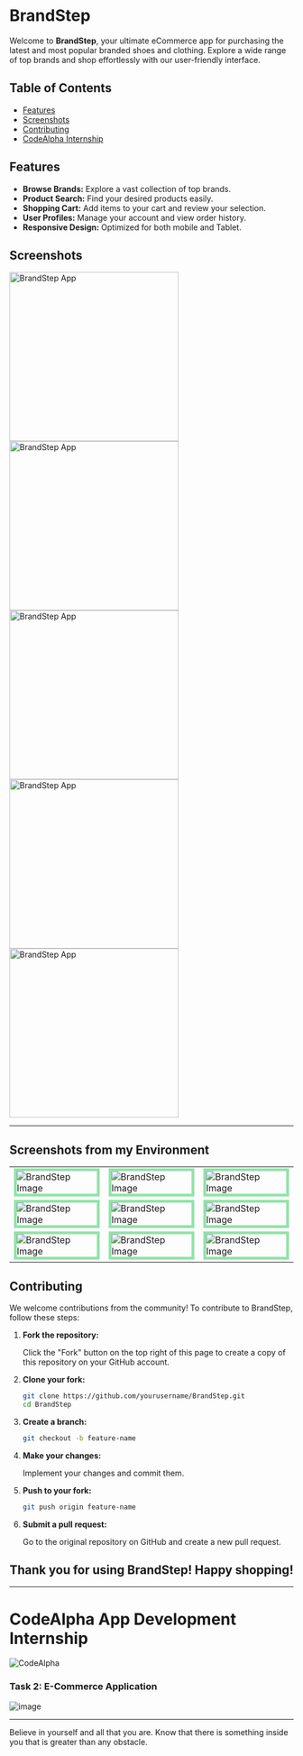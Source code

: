 # BrandStep

Welcome to **BrandStep**, your ultimate eCommerce app for purchasing the latest and most popular branded shoes and clothing. Explore a wide range of top brands and shop effortlessly with our user-friendly interface.

## Table of Contents

- [Features](#features)
- [Screenshots](#screenshots)
- [Contributing](#contributing)
- [CodeAlpha Internship](#codealpha-app-development-internship)

## Features

- **Browse Brands:** Explore a vast collection of top brands.
- **Product Search:** Find your desired products easily.
- **Shopping Cart:** Add items to your cart and review your selection.
- **User Profiles:** Manage your account and view order history.
- **Responsive Design:** Optimized for both mobile and Tablet.

## Screenshots

<img src="https://github.com/3mohamed-abdelfattah/CodeAlpha-eCommerce/assets/142848460/0d79b006-8225-4705-b3e6-5d68d4080792" alt="BrandStep App" width="300"/>
<img src="https://github.com/3mohamed-abdelfattah/CodeAlpha-eCommerce/assets/142848460/ac572b5b-4b11-4f75-821a-66248e7154d5" alt="BrandStep App" width="300"/>
<img src="https://github.com/3mohamed-abdelfattah/CodeAlpha-eCommerce/assets/142848460/6962aa83-9955-42c4-a574-2765b2a405d9" alt="BrandStep App" width="300"/>
<img src="https://github.com/3mohamed-abdelfattah/CodeAlpha-eCommerce/assets/142848460/2b17912c-c91a-4439-a962-3f53fb4c762f" alt="BrandStep App" width="300"/>
<img src="https://github.com/3mohamed-abdelfattah/CodeAlpha-eCommerce/assets/142848460/805c8d72-4207-4f56-9a98-04901b54f43c" alt="BrandStep App" width="300"/>


---
## Screenshots from my Environment

 <table align="center">
  <tr>
    <td><img src="https://github.com/3mohamed-abdelfattah/CodeAlpha-eCommerce/assets/142848460/25475ff8-05b0-460d-8d2a-f01cff797250" alt="BrandStep Image"  style="border: 5px solid #92E3A9;"/></td>
    <td><img src="https://github.com/3mohamed-abdelfattah/CodeAlpha-eCommerce/assets/142848460/9011afd9-9fee-4e23-a844-8c53fc4aba18" alt="BrandStep Image"  style="border: 5px solid #92E3A9;"/></td>
    <td><img src="https://github.com/3mohamed-abdelfattah/CodeAlpha-eCommerce/assets/142848460/5c74cfb3-4815-41f0-b24f-5a39b13ba123" alt="BrandStep Image"  style="border: 5px solid #92E3A9;"/></td>
  </tr>
  <tr>
    <td><img src="https://github.com/3mohamed-abdelfattah/CodeAlpha-eCommerce/assets/142848460/d657faef-f7e3-484b-b6aa-5bca7f856731" alt="BrandStep Image"  style="border: 5px solid #92E3A9;"/></td>
    <td><img src="https://github.com/3mohamed-abdelfattah/CodeAlpha-eCommerce/assets/142848460/c8f0a96d-2ac5-4ffc-bcaf-52fbad75926d" alt="BrandStep Image"  style="border: 5px solid #92E3A9;"/></td>
    <td><img src="https://github.com/3mohamed-abdelfattah/CodeAlpha-eCommerce/assets/142848460/0015d760-266f-471d-b681-80fc30438c30" alt="BrandStep Image"  style="border: 5px solid #92E3A9;"/></td>
  </tr>
  <tr>
    <td><img src="https://github.com/3mohamed-abdelfattah/CodeAlpha-eCommerce/assets/142848460/fa79697a-494f-482a-ae36-591e8bf8009c" alt="BrandStep Image"  style="border: 5px solid #92E3A9;"/></td>
    <td><img src="https://github.com/3mohamed-abdelfattah/CodeAlpha-eCommerce/assets/142848460/a8281b02-7603-400b-9979-65fa0110e268" alt="BrandStep Image"  style="border: 5px solid #92E3A9;"/></td>
    <td><img src="https://github.com/3mohamed-abdelfattah/CodeAlpha-eCommerce/assets/142848460/0cf3c7f4-31a7-4fdd-8570-2eac917b23b6" alt="BrandStep Image"  style="border: 5px solid #92E3A9;"/></td>
  </tr>
</table>


## Contributing

We welcome contributions from the community! To contribute to BrandStep, follow these steps:

1. **Fork the repository:**

    Click the "Fork" button on the top right of this page to create a copy of this repository on your GitHub account.

2. **Clone your fork:**

    ```bash
    git clone https://github.com/yourusername/BrandStep.git
    cd BrandStep
    ```

3. **Create a branch:**

    ```bash
    git checkout -b feature-name
    ```

4. **Make your changes:**

    Implement your changes and commit them.

5. **Push to your fork:**

    ```bash
    git push origin feature-name
    ```

6. **Submit a pull request:**

    Go to the original repository on GitHub and create a new pull request.


<h2 align="center">Thank you for using BrandStep! Happy shopping!</h1>



---
# CodeAlpha App Development Internship


![CodeAlpha](https://github.com/3mohamed-abdelfattah/CodeAlpha-eCommerce/assets/142848460/b9a256d7-15c8-4112-82be-fb2d40bfe0a2)

### Task 2: E-Commerce Application


![image](https://github.com/3mohamed-abdelfattah/CodeAlpha-eCommerce/assets/142848460/f9fa4a9c-2af3-458a-b523-de3703ef1d14)


---

Believe in yourself and all that you are. Know that there is something inside you that is greater than any obstacle.
